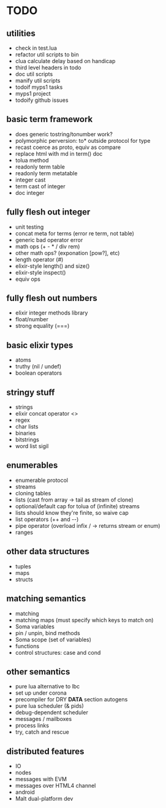 TODO
====

utilities
---------

-	check in test.lua
-	refactor util scripts to bin
-	clua calculate delay based on handicap
-	third level headers in todo
-	doc util scripts
-	manify util scripts
-	todoif myps1 tasks
-	myps1 project
-	todoify github issues

basic term framework
--------------------

-	does generic tostring/tonumber work?
-	polymorphic perversion: to* outside protocol for type
-	recast coerce as proto, equiv as compare
-	replace html with md in term() doc
-	tolua method
-	readonly term table
-	readonly term metatable
-	integer cast
-	term cast of integer
-	doc integer

fully flesh out integer
-----------------------

-	unit testing
-	concat meta for terms (error re term, not table)
-	generic bad operator error
-	math ops (+ - * / div rem)
-	other math ops? (exponation [pow?], etc)
-	length operator (#)
-	elixir-style length() and size()
-	elixir-style inspect()
-	equiv ops

fully flesh out numbers
-----------------------

-	elixir integer methods library
-	float/number
-	strong equality (===)

basic elixir types
------------------

-	atoms
-	truthy (nil / undef)
-	boolean operators

stringy stuff
-------------

-	strings
-	elixir concat operator <>
-	regex
-	char lists
-	binaries
-	bitstrings
-	word list sigil

enumerables
-----------

-	enumerable protocol
-	streams
-	cloning tables
-	lists (cast from array -> tail as stream of clone)
-	optional/default cap for tolua of (infinite) streams
-	lists should know they're finite, so waive cap
-	list operators (++ and --)
-	pipe operator (overload infix / -> returns stream or enum)
-	ranges

other data structures
---------------------

-	tuples
-	maps
-	structs

matching semantics
------------------

-	matching
-	matching maps (must specify which keys to match on)
-	Soma variables
-	pin / unpin, bind methods
-	Soma scope (set of variables)
-	functions
-	control structures: case and cond

other semantics
---------------

-	pure lua alternative to lbc
-	set up under corona
-	precompiler for DRY **DATA** section autogens
-	pure lua scheduler (& pids)
-	debug-dependent scheduler
-	messages / mailboxes
-	process links
-	try, catch and rescue

distributed features
--------------------

-	IO
-	nodes
-	messages with EVM
-	messages over HTML4 channel
-	android
-	Malt dual-platform dev
